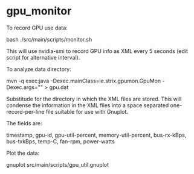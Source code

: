 # gpu_monitor

To record GPU use data:

bash ./src/main/scripts/monitor.sh

This will use nvidia-smi to record GPU info as XML every 5 seconds (edit script for alternative interval).


To analyze data directory:

mvn -q exec:java -Dexec.mainClass=ie.strix.gpumon.GpuMon -Dexec.args="<datadir>" > gpu.dat

Substitude <datadir> for the directory in which the XML files are stored. This will condense
the information in the XML files into a space separated one-record-per-line file suitable
for use with Gnuplot.

The fields are: 

timestamp, gpu-id, gpu-util-percent, memory-util-percent, bus-rx-kBps, bus-txkBps, temp-C, fan-rpm, power-watts


Plot the data:

gnuplot src/main/scripts/gpu_util.gnuplot



